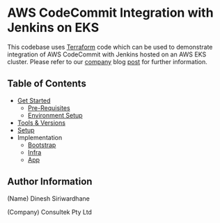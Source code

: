 [Terraform]: https://www.terraform.io/

AWS CodeCommit Integration with Jenkins on EKS
=========

This codebase uses [Terraform][] code which can be used to demonstrate integration of AWS CodeCommit with Jenkins hosted on an AWS EKS cluster. Please refer to our [company](https://consultek.com.au) blog [post](https://consultek.com.au/aws/aws-codecommit-with-jenkins-on-eks) for further information.

## Table of Contents

- [Get Started](docs/get_started.md)
    - [Pre-Requisites](docs/get_started.md#pre-requisites)
    - [Environment Setup](docs/get_started.md#environment-setup)
- [Tools & Versions](docs/tools_versions.md)
- [Setup](docs/setup.md)
- Implementation
    - [Bootstrap](docs/bootstrap.md)
    - [Infra](docs/infra.md)
    - [App](docs/app.md)

Author Information
------------------

(Name) Dinesh Siriwardhane

(Company) Consultek Pty Ltd
